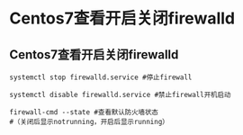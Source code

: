 # Centos7查看开启关闭firewalld




## Centos7查看开启关闭firewalld

    systemctl stop firewalld.service #停止firewall
    
    systemctl disable firewalld.service #禁止firewall开机启动
    
    firewall-cmd --state #查看默认防火墙状态
    #（关闭后显示notrunning，开启后显示running）

